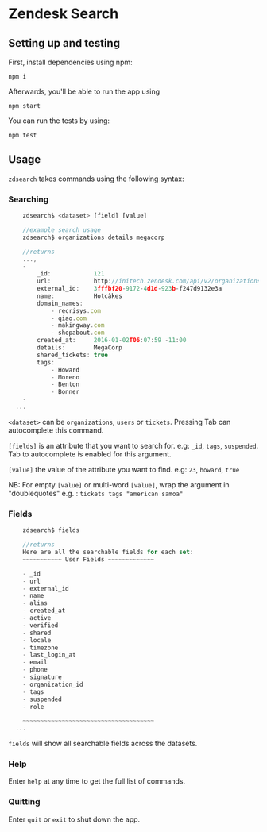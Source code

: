 # Zendesk Search

## Setting up and testing

First, install dependencies using npm:

```
npm i
```

Afterwards, you'll be able to run the app using 

```
npm start
```

You can run the tests by using:

```
npm test
```

## Usage

`zdsearch` takes commands using the following syntax:

### Searching

```javascript
    zdsearch$ <dataset> [field] [value]

    //example search usage
    zdsearch$ organizations details megacorp

    //returns
    ...,
    - 
        _id:            121
        url:            http://initech.zendesk.com/api/v2/organizations/121.json
        external_id:    3fffbf20-9172-4d1d-923b-f247d9132e3a
        name:           Hotcâkes
        domain_names: 
            - recrisys.com
            - qiao.com
            - makingway.com
            - shopabout.com
        created_at:     2016-01-02T06:07:59 -11:00
        details:        MegaCorp
        shared_tickets: true
        tags: 
            - Howard
            - Moreno
            - Benton
            - Bonner
    -
  ...
```

```<dataset>``` can be `organizations`, `users` or `tickets`. Pressing Tab can autocomplete this command.

```[fields]``` is an attribute that you want to search for. e.g: `_id`, `tags`, `suspended`. Tab to autocomplete is enabled for this argument.

```[value]``` the value of the attribute you want to find. e.g: `23`, `howard`, `true`

NB: For empty `[value]` or multi-word `[value]`, wrap the argument in "doublequotes" e.g. : `tickets tags "american samoa"`

### Fields

```javascript
    zdsearch$ fields 

    //returns
    Here are all the searchable fields for each set: 
    ~~~~~~~~~~~ User Fields ~~~~~~~~~~~~~

    - _id
    - url
    - external_id
    - name
    - alias
    - created_at
    - active
    - verified
    - shared
    - locale
    - timezone
    - last_login_at
    - email
    - phone
    - signature
    - organization_id
    - tags
    - suspended
    - role

    ~~~~~~~~~~~~~~~~~~~~~~~~~~~~~~~~~~~~~
  ...
```

`fields` will show all searchable fields across the datasets.

### Help

Enter ```help``` at any time to get the full list of commands.

### Quitting

Enter `quit` or `exit` to shut down the app.
